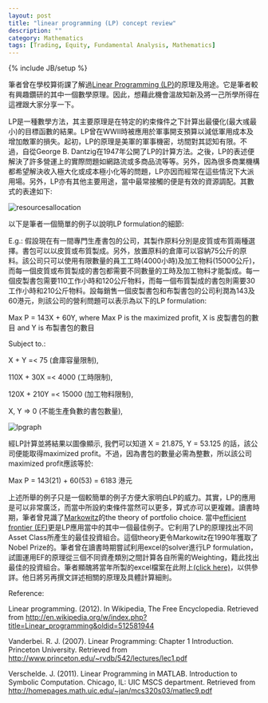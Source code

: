 ```yaml
---
layout: post
title: "linear programming (LP) concept review"
description: ""
category: Mathematics
tags: [Trading, Equity, Fundamental Analysis, Mathematics]
---
```

{% include JB/setup %}

筆者曾在學校算術課了解過[Linear Programming (LP)](http://en.wikipedia.org/wiki/Linear_programming)的原理及用途。它是筆者較有興趣鑽研的其中一個數學原理。因此，想藉此機會溫故知新及將一己所學所得在這裡跟大家分享一下。

LP是一種數學方法，其主要原理是在特定的約束條件之下計算出最優化(最大彧最小)的目標函數的結果。LP曾在WWII時被應用於軍事開支預算以減低軍用成本及增加敵軍的損失。起初，LP的原理是美軍的軍事機密，坊間對其認知有限。不過，自從George B. Dantzig在1947年公開了LP的計算方法。之後，LP的表述便解決了許多營運上的實際問題如網路流或多商品流等等。另外，因為很多商業機構都希望解決收入極大化或成本極小化等的問題，LP亦因而經常在這些情況下大派用場。另外，LP亦有其他主要用途，當中最常接觸的便是有效的資源調配。其數式的表達如下:

![resourcesallocation](http://ryancheng.s3.amazonaws.com/Linear%20Programming/resourcesallocatelpmathexpress.png)

以下是筆者一個簡單的例子以說明LP formulation的細節:

E.g.:
假設現在有一間專門生產書包的公司，其製作原料分別是皮質或布質兩種選擇。書包可以以皮質或布質製成。另外，放置原料的倉庫可以容納75公斤的原料。該公司只可以使用有限數量的員工工時(4000小時)及加工物料(15000公斤)，而每一個皮質或布質製成的書包都需要不同數量的工時及加工物料才能製成。每一個皮製書包需要110工作小時和120公斤物料，而每一個布質製成的書包則需要30工作小時和210公斤物料。設每銷售一個皮製書包和布製書包的公司利潤為143及60港元，則該公司的營利問題可以表示為以下的LP formulation:

Max P = 143X + 60Y, where Max P is the maximized profit, X is 皮製書包的數目 and Y is 布製書包的數目

Subject to.:

X + Y =< 75  		(倉庫容量限制),

110X + 30X =< 4000	(工時限制),

120X + 210Y =< 15000	(加工物料限制),

X, Y => 0			(不能生產負數的書包數量),

![lpgraph](http://ryancheng.s3.amazonaws.com/Linear%20Programming/lpgraph.png)

經LP計算並將結果以圖像顯示, 我們可以知道 X = 21.875, Y = 53.125 的話，該公司便能取得maximized profit。不過，因為書包的數量必需為整數，所以該公司maximized profit應該等於:

Max P = 143(21) + 60(53) = 6183 港元

上述所舉的例子只是一個較簡單的例子方便大家明白LP的威力。其實，LP的應用是可以非常廣泛，而當中所設約束條件當然可以更多，算式亦可以更複雜。讀書時期，筆者曾見識了[Markowitz]( http://en.wikipedia.org/wiki/Harry_Markowitz)的the theory of portfolio choice. 當中[efficient frontier (EF)]( http://en.wikipedia.org/wiki/Modern_portfolio_theory)更是LP應用當中的其中一個最佳例子。它利用了LP的原理找出不同Asset Class所產生的最佳投資組合。這個theory更令Markowitz在1990年獲取了Nobel Prize的。筆者曾在讀書時期嘗試利用excel的solver進行LP formulation，試圖運用EF的原理從三個不同資產類別之間計算各自所需的Weighting，籍此找出最佳的投資組合。筆者顯醜將當年所製的excel檔案在此附上[(click here)]( http://ryancheng.s3.amazonaws.com/Linear%20Programming/MPT.xls)，以供參詳。他日將另再撰文詳述相關的原理及具體計算細則。

Reference:

Linear programming. (2012). In Wikipedia, The Free Encyclopedia. Retrieved from http://en.wikipedia.org/w/index.php?title=Linear_programming&oldid=512581944

Vanderbei. R. J. (2007). Linear Programming: Chapter 1 Introduction. Princeton University. Retrieved from http://www.princeton.edu/~rvdb/542/lectures/lec1.pdf

Verschelde. J. (2011). Linear Programming in MATLAB. Introduction to Symbolic Computation. Chicago, IL: UIC MSCS department. Retrieved from http://homepages.math.uic.edu/~jan/mcs320s03/matlec9.pdf
